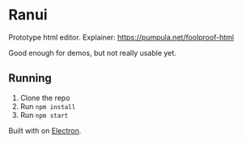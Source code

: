 # Ranui

Prototype html editor. Explainer: <https://pumpula.net/foolproof-html>

Good enough for demos, but not really usable yet.

## Running

1. Clone the repo
2. Run `npm install`
3. Run `npm start`

Built with on [Electron](http://electron.atom.io).
